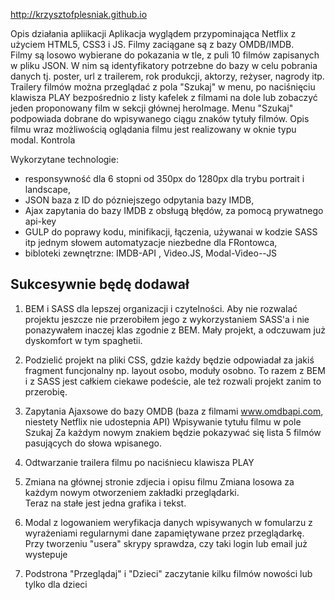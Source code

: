 http://krzysztofplesniak.github.io


Opis działania apliikacji 
Aplikacja wyglądem przypominająca Netflix z użyciem HTML5, CSS3 i JS. Filmy zaciągane są z bazy OMDB/IMDB.  
Filmy są losowo wybierane do pokazania w tle, z puli 10 filmów zapisanych w pliku JSON. W nim są identyfikatory potrzebne do bazy w celu pobrania danych tj. poster, url z trailerem, rok produkcji, aktorzy, reżyser, nagrody  itp. 
Trailery filmów można przeglądać z pola "Szukaj" w menu, po naciśnięciu klawisza PLAY bezpośrednio z listy kafelek z filmami na dole lub zobaczyć jeden proponowany film w sekcji głównej heroImage. Menu "Szukaj" podpowiada dobrane do wpisywanego ciągu znaków tytuły filmów. Opis filmu wraz możliwością oglądania filmu jest realizowany w oknie typu modal.  Kontrola       

Wykorzytane technologie: 
 - responsywność dla 6 stopni od 350px do 1280px dla trybu portrait i landscape,
 - JSON baza z ID do pózniejszego odpytania bazy IMDB,
 - Ajax zapytania do bazy IMDB z obsługą błędów, za pomocą prywatnego api-key 
 - GULP do poprawy kodu, minifikacji, łączenia, używanai w kodzie SASS itp jednym słowem automatyzacje niezbedne dla FRontowca,   
 - bibloteki zewnętrzne: IMDB-API , Video.JS, Modal-Video--JS
 
Sukcesywnie będę dodawał
-------------------------------------------------------
1. BEM i SASS dla lepszej organizacji i czytelności. Aby nie rozwalać projektu jeszcze nie przerobiłem jego z wykorzystaniem SASS'a i nie ponazywałem inaczej klas zgodnie z BEM. Mały projekt, a odczuwam już dyskomfort w tym spaghetii. 

2. Podzielić projekt na pliki CSS, gdzie każdy będzie odpowiadał za jakiś fragment funcjonalny np. layout  osobo, moduły osobno. To razem z  BEM i z SASS jest całkiem ciekawe podeście, ale też rozwali projekt zanim to przerobię.     

3. Zapytania Ajaxsowe do bazy OMDB (baza z filmami www.omdbapi.com, niestety Netflix nie udostepnia API) 
      Wpisywanie tytułu filmu w pole Szukaj 
      Za każdym nowym znakiem będzie pokazywać się lista 5 filmów pasujących do słowa wpisanego.  
4. Odtwarzanie trailera filmu po naciśniecu klawisza PLAY
5. Zmiana na głównej stronie zdjecia i opisu filmu 
      Zmiana losowa za każdym nowym otworzeniem zakładki przeglądarki.  
      Teraz na stałe jest jedna grafika i tekst.  
6. Modal z logowaniem 
      weryfikacja danych wpisywanych w fomularzu z wyrażeniami regularnymi
      dane zapamiętywane przez przeglądarkę. Przy tworzeniu "usera" skrypy sprawdza, czy taki login lub email już wystepuje
7. Podstrona "Przeglądaj" i "Dzieci"
      zaczytanie kilku filmów nowości lub tylko dla dzieci 
